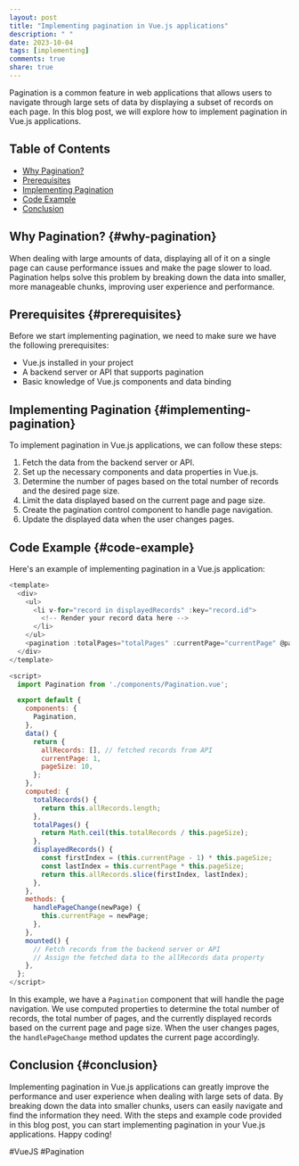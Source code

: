 ```yaml
---
layout: post
title: "Implementing pagination in Vue.js applications"
description: " "
date: 2023-10-04
tags: [implementing]
comments: true
share: true
---
```


Pagination is a common feature in web applications that allows users to navigate through large sets of data by displaying a subset of records on each page. In this blog post, we will explore how to implement pagination in Vue.js applications.

## Table of Contents
- [Why Pagination?](#why-pagination)
- [Prerequisites](#prerequisites)
- [Implementing Pagination](#implementing-pagination)
- [Code Example](#code-example)
- [Conclusion](#conclusion)

## Why Pagination? {#why-pagination}
When dealing with large amounts of data, displaying all of it on a single page can cause performance issues and make the page slower to load. Pagination helps solve this problem by breaking down the data into smaller, more manageable chunks, improving user experience and performance.

## Prerequisites {#prerequisites}
Before we start implementing pagination, we need to make sure we have the following prerequisites:

- Vue.js installed in your project
- A backend server or API that supports pagination
- Basic knowledge of Vue.js components and data binding

## Implementing Pagination {#implementing-pagination}
To implement pagination in Vue.js applications, we can follow these steps:

1. Fetch the data from the backend server or API.
2. Set up the necessary components and data properties in Vue.js.
3. Determine the number of pages based on the total number of records and the desired page size.
4. Limit the data displayed based on the current page and page size.
5. Create the pagination control component to handle page navigation.
6. Update the displayed data when the user changes pages.

## Code Example {#code-example}
Here's an example of implementing pagination in a Vue.js application:

```javascript
<template>
  <div>
    <ul>
      <li v-for="record in displayedRecords" :key="record.id">
        <!-- Render your record data here -->
      </li>
    </ul>
    <pagination :totalPages="totalPages" :currentPage="currentPage" @pageChange="handlePageChange" />
  </div>
</template>

<script>
  import Pagination from './components/Pagination.vue';

  export default {
    components: {
      Pagination,
    },
    data() {
      return {
        allRecords: [], // fetched records from API
        currentPage: 1,
        pageSize: 10,
      };
    },
    computed: {
      totalRecords() {
        return this.allRecords.length;
      },
      totalPages() {
        return Math.ceil(this.totalRecords / this.pageSize);
      },
      displayedRecords() {
        const firstIndex = (this.currentPage - 1) * this.pageSize;
        const lastIndex = this.currentPage * this.pageSize;
        return this.allRecords.slice(firstIndex, lastIndex);
      },
    },
    methods: {
      handlePageChange(newPage) {
        this.currentPage = newPage;
      },
    },
    mounted() {
      // Fetch records from the backend server or API
      // Assign the fetched data to the allRecords data property
    },
  };
</script>
```

In this example, we have a `Pagination` component that will handle the page navigation. We use computed properties to determine the total number of records, the total number of pages, and the currently displayed records based on the current page and page size. When the user changes pages, the `handlePageChange` method updates the current page accordingly.

## Conclusion {#conclusion}
Implementing pagination in Vue.js applications can greatly improve the performance and user experience when dealing with large sets of data. By breaking down the data into smaller chunks, users can easily navigate and find the information they need. With the steps and example code provided in this blog post, you can start implementing pagination in your Vue.js applications. Happy coding!

\#VueJS #Pagination